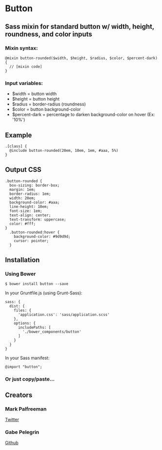 # Button

## Sass mixin for standard button w/ width, height, roundness, and color inputs

### Mixin syntax:

```
@mixin button-rounded($width, $height, $radius, $color, $percent-dark) {
  // [mixin code]
}
```
### Input variables:

- $width = button width
- $height = button height
- $radius = border-radius (roundness)
- $color = button background-color
- $percent-dark = percentage to darken background-color on hover (Ex: '10%')

## Example

```
.[class] {
  @include button-rounded(20em, 10em, 1em, #aaa, 5%)
}
```

## Output CSS

```
.button-rounded {
  box-sizing: border-box;
  margin: 1em;
  border-radius: 1em;
  width: 20em;
  background-color: #aaa;
  line-height: 10em;
  font-size: 1em;
  text-align: center;
  text-transform: uppercase;
  color: #fff;
}
  .button-rounded:hover {
    background-color: #9d9d9d;
    cursor: pointer;
  }
```

## Installation

### Using Bower

```
$ bower install button --save
```

In your Gruntfile.js (using Grunt-Sass):

```
sass: {
  dist: {
    files: {
      'application.css': 'sass/application.scss'
    },
    options: {
      includePaths: [
        './bower_components/button'
      ]
    }
  }
}
```

In your Sass manifest:

```
@import "button";
```

### Or just copy/paste...

## Creators

### Mark Palfreeman

[Twitter](https://twitter.com/markpalfreeman)

### Gabe Pelegrin

[Github](https://github.com/skilowg)
